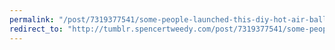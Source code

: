 ```yaml
---
permalink: "/post/7319377541/some-people-launched-this-diy-hot-air-balloon"
redirect_to: "http://tumblr.spencertweedy.com/post/7319377541/some-people-launched-this-diy-hot-air-balloon"
---
```

